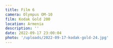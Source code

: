 ```yaml
---
title: Film 6
camera: Olympus OM-10
film: Kodak Gold 200
location: Armenia
description: ''
date: 2022-09-17 23:00:04
photo: '/uploads/2022-09-17-kodak-gold-24.jpg'
---
```

